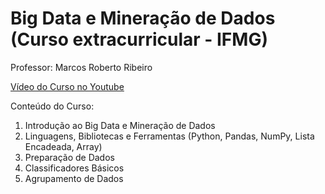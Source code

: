 # Big Data e Mineração de Dados (Curso extracurricular - IFMG)

Professor: Marcos Roberto Ribeiro

[Vídeo do Curso no Youtube](https://www.youtube.com/watch?v=lFAf-9ptp1Q&list=PLRvPPLj_hojhTiGpR-dA_j0Q0P41S__AG&index=1)

Conteúdo do Curso:

1. Introdução ao Big Data e Mineração de Dados
2. Linguagens, Bibliotecas e Ferramentas (Python, Pandas, NumPy, Lista Encadeada, Array)
3. Preparação de Dados
4. Classificadores Básicos
5. Agrupamento de Dados



